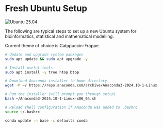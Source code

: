 # Fresh Ubuntu Setup

![Ubuntu 25.04](https://img.shields.io/badge/Ubuntu-25.04-E95420?logo=ubuntu&logoColor=white&style=flat)

The following are typical steps to set up a new Ubuntu system for bioinformatics, statistical and mathematical modelling.

Current theme of choice is Catppuccin-Frappe.



```bash
# Update and upgrade system packages
sudo apt update && sudo apt upgrade -y

# Install useful tools
sudo apt install -y tree htop btop

# Download Anaconda installer to home directory
wget -P ~/ https://repo.anaconda.com/archive/Anaconda3-2024.10-1-Linux-x86_64.sh

# Run the installer (will prompt you through setup)
bash ~/Anaconda3-2024.10-1-Linux-x86_64.sh

# Reload shell configuration if Anaconda was added to .bashrc
source ~/.bashrc
```

```bash
conda update -n base -c defaults conda
```
